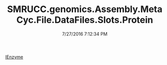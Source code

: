 ﻿---
title: SMRUCC.genomics.Assembly.MetaCyc.File.DataFiles.Slots.Protein
date: 7/27/2016 7:12:34 PM
---

[IEnzyme](T-SMRUCC.genomics.Assembly.MetaCyc.File.DataFiles.Slots.Protein.IEnzyme.html)
